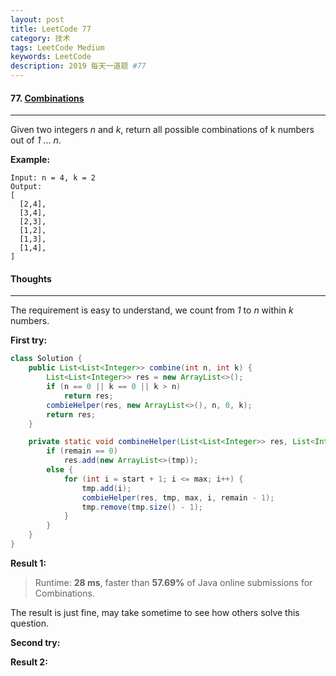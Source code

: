 ```yaml
---
layout: post
title: LeetCode 77
category: 技术
tags: LeetCode Medium
keywords: LeetCode
description: 2019 每天一道题 #77
---
```


#### 77. [Combinations](https://leetcode.com/problems/combinations/)
---
Given two integers *n* and *k*, return all possible combinations of k numbers out of *1* ... *n*.

**Example:**
```
Input: n = 4, k = 2
Output:
[
  [2,4],
  [3,4],
  [2,3],
  [1,2],
  [1,3],
  [1,4],
]
```
#### Thoughts
---
The requirement is easy to understand, we count from *1* to *n* within *k* numbers.

**First try:**
```Java
class Solution {
    public List<List<Integer>> combine(int n, int k) {
        List<List<Integer>> res = new ArrayList<>();
        if (n == 0 || k == 0 || k > n)
            return res;
        combieHelper(res, new ArrayList<>(), n, 0, k);
        return res;
    }

    private static void combineHelper(List<List<Integer>> res, List<Integer> tmp, int max, int start, int remain) {
        if (remain == 0)
            res.add(new ArrayList<>(tmp));
        else {
            for (int i = start + 1; i <= max; i++) {
                tmp.add(i);
                combieHelper(res, tmp, max, i, remain - 1);
                tmp.remove(tmp.size() - 1);
            }
        }
    }
}
```

**Result 1:**
> Runtime: **28 ms**, faster than **57.69%** of Java online submissions for Combinations.

The result is just fine, may take sometime to see how others solve this question.

**Second try:**


**Result 2:**

